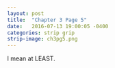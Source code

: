 ```yaml
---
layout: post
title:  "Chapter 3 Page 5"
date:   2016-07-13 19:00:05 -0400
categories: strip grip
strip-image: ch3pg5.png
---
```

I mean at LEAST.   
